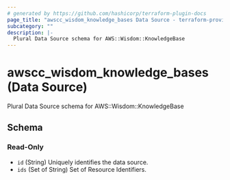 ```yaml
---
# generated by https://github.com/hashicorp/terraform-plugin-docs
page_title: "awscc_wisdom_knowledge_bases Data Source - terraform-provider-awscc"
subcategory: ""
description: |-
  Plural Data Source schema for AWS::Wisdom::KnowledgeBase
---
```


# awscc_wisdom_knowledge_bases (Data Source)

Plural Data Source schema for AWS::Wisdom::KnowledgeBase



<!-- schema generated by tfplugindocs -->
## Schema

### Read-Only

- `id` (String) Uniquely identifies the data source.
- `ids` (Set of String) Set of Resource Identifiers.


